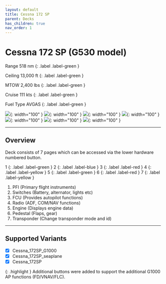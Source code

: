 ```yaml
---
layout: default
title: Cessna 172 SP
parent: Decks
has_children: true
nav_order: 1
---
```


# Cessna 172 SP (G530 model)


Range 518 nm
{: .label .label-green }

Ceiling 13,000 ft
{: .label .label-green }

MTOW 2,400 lbs
{: .label .label-green }

Cruise 111 kts
{: .label .label-green }

Fuel Type AVGAS
{: .label .label-green }


![](../../../assets/images/pfi.png){: width="100" }
![](../../../assets/images/switches.png){: width="100" }
![](../../../assets/images/fcu.png){: width="100" }
![](../../../assets/images/radio.png){: width="100" }
![](../../../assets/images/engine.png){: width="100" }
![](../../../assets/images/pedestal.png){: width="100" }
![](../../../assets/images/transponder.png){: width="100" }

----

## Overview
Deck consists of 7 pages which can be accessed via the lower hardware numbered button.

1
{: .label .label-green }
2
{: .label .label-blue }
3
{: .label .label-red }
4
{: .label .label-yellow }
5
{: .label .label-green }
6
{: .label .label-red }
7
{: .label .label-yellow }


1. PFI (Primary flight instruments)
2. Switches (Battery, alternator, lights etc)
3. FCU (Provides autopilot functions)
4. Radio (ADF, COM/NAV functions)
5. Engine (Displays engine data)
6. Pedestal (Flaps, gear)
7. Transponder (Change transponder mode and id)

----

## Supported Variants 
- [x] Cessna_172SP_G1000
- [x] Cessna_172SP_seaplane
- [x] Cessna_172SP

{: .highlight }
Additional buttons were added to support the additional G1000 AP functions (FD/VNAV/FLC).